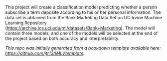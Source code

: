 This project will create a classification model predicting whether a person subscribe a term deposite according to his or her personal information. The data set is obtained from the Bank Marketing Data Set on UC Irvine Machine Learning Repository (https://archive.ics.uci.edu/ml/datasets/Bank+Marketing). The model will contain three models, and one of the models will be selected at the end of the project based on both accuracy and interpretability.

*This repo was initially generated from a bookdown template available here: https://github.com/jtr13/IMLVtemplate.*	





